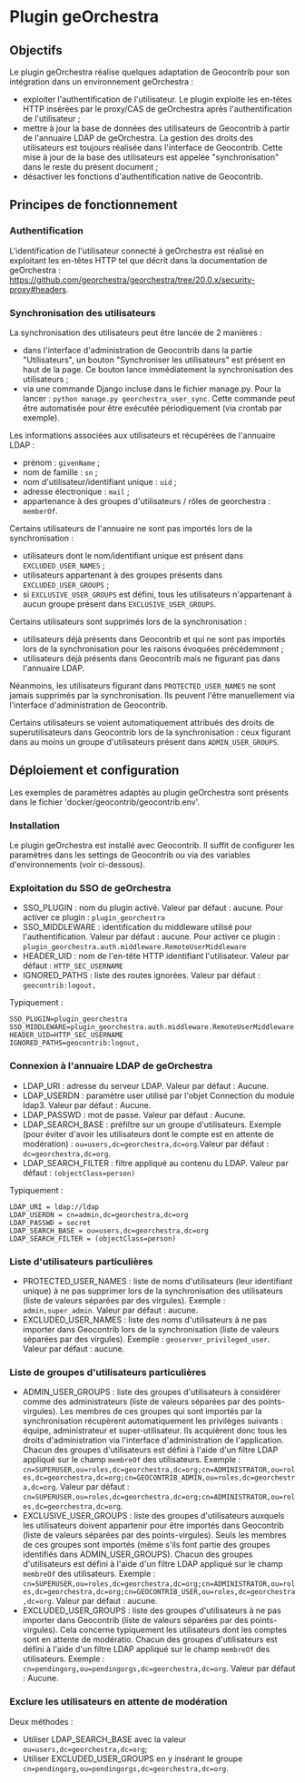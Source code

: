 
# Plugin geOrchestra

## Objectifs

Le plugin geOrchestra réalise quelques adaptation de Geocontrib pour son intégration dans un environnement geOrchestra :
* exploiter l'authentification de l'utilisateur. Le plugin exploite les en-têtes HTTP insérées par le proxy/CAS de
geOrchestra après l'authentification de l'utilisateur ;
* mettre à jour la base de données des utilisateurs de Geocontrib à partir de l'annuaire LDAP de geOrchestra. La
gestion des droits des utilisateurs est toujours réalisée dans l'interface de Geocontrib. Cette mise à jour de la base
des utilisateurs est appelée "synchronisation" dans le reste du présent document ;
* désactiver les fonctions d'authentification native de Geocontrib.

## Principes de fonctionnement

### Authentification

L'identification de l'utilisateur connecté à geOrchestra est réalisé en exploitant les en-têtes HTTP tel que décrit
dans la documentation de geOrchestra : https://github.com/georchestra/georchestra/tree/20.0.x/security-proxy#headers.

### Synchronisation des utilisateurs

La synchronisation des utilisateurs peut être lancée de 2 manières :
* dans l'interface d'administration de Geocontrib dans la partie "Utilisateurs", un bouton
"Synchroniser les utilisateurs" est présent en haut de la page. Ce bouton lance immédiatement la synchronisation des
utilisateurs ;
* via une commande Django incluse dans le fichier manage.py. Pour la lancer : `python manage.py georchestra_user_sync`.
Cette commande peut être automatisée pour être exécutée périodiquement (via crontab par exemple).

Les informations associées aux utilisateurs et récupérées de l'annuaire LDAP :
* prénom : `givenName` ;
* nom de famille : `sn` ;
* nom d'utilisateur/identifiant unique : `uid` ;
* adresse électronique : `mail` ;
* appartenance à des groupes d'utilisateurs / rôles de georchestra : `memberOf`.

Certains utilisateurs de l'annuaire ne sont pas importés lors de la synchronisation :
* utilisateurs dont le nom/identifiant unique est présent dans `EXCLUDED_USER_NAMES` ;
* utilisateurs appartenant à des groupes présents dans `EXCLUDED_USER_GROUPS` ;
* si `EXCLUSIVE_USER_GROUPS` est défini, tous les utilisateurs n'appartenant à aucun groupe présent dans
`EXCLUSIVE_USER_GROUPS`.

Certains utilisateurs sont supprimés lors de la synchronisation :
* utilisateurs déjà présents dans Geocontrib et qui ne sont pas importés lors de la synchronisation pour les raisons
évoquées précédemment ;
* utilisateurs déjà présents dans Geocontrib mais ne figurant pas dans l'annuaire LDAP.

Néanmoins, les utilisateurs figurant dans `PROTECTED_USER_NAMES` ne sont jamais supprimés par la synchronisation. Ils
peuvent l'être manuellement via l'interface d'administration de Geocontrib.

Certains utilisateurs se voient automatiquement attribués des droits de superutilisateurs dans Geocontrib lors de la
synchronisation : ceux figurant dans au moins un groupe d'utilisateurs présent dans `ADMIN_USER_GROUPS`.


## Déploiement et configuration

Les exemples de paramètres adaptés au plugin geOrchestra sont présents dans le fichier
'docker/geocontrib/geocontrib.env'.

### Installation

Le plugin geOrchestra est installé avec Geocontrib.
Il suffit de configurer les paramètres dans les settings de Geocontrib ou via des variables d'environnements 
(voir ci-dessous).

### Exploitation du SSO de geOrchestra

* SSO_PLUGIN : nom du plugin activé. Valeur par défaut : aucune. Pour activer ce plugin : `plugin_georchestra`
* SSO_MIDDLEWARE : identification du middleware utilisé pour l'authentification. Valeur par défaut : aucune. Pour 
activer ce plugin : `plugin_georchestra.auth.middleware.RemoteUserMiddleware`
* HEADER_UID : nom de l'en-tête HTTP identifiant l'utilisateur. Valeur par défaut : `HTTP_SEC_USERNAME`
* IGNORED_PATHS : liste des routes ignorées. Valeur par défaut : `geocontrib:logout,`

Typiquement :
```
SSO_PLUGIN=plugin_georchestra
SSO_MIDDLEWARE=plugin_georchestra.auth.middleware.RemoteUserMiddleware
HEADER_UID=HTTP_SEC_USERNAME
IGNORED_PATHS=geocontrib:logout,
```

### Connexion à l'annuaire LDAP de geOrchestra

* LDAP_URI : adresse du serveur LDAP. Valeur par défaut : Aucune.
* LDAP_USERDN : paramètre user utilisé par l'objet Connection du module ldap3. Valeur par défaut : Aucune.
* LDAP_PASSWD : mot de passe. Valeur par défaut : Aucune.
* LDAP_SEARCH_BASE : préfiltre sur un groupe d'utilisateurs. Exemple (pour éviter d'avoir les utilisateurs dont le
compte est en attente de modération) : `ou=users,dc=georchestra,dc=org`.Valeur par défaut : `dc=georchestra,dc=org`.
* LDAP_SEARCH_FILTER : filtre appliqué au contenu du LDAP. Valeur par défaut : `(objectClass=person)`

Typiquement :
```
LDAP_URI = ldap://ldap
LDAP_USERDN = cn=admin,dc=georchestra,dc=org
LDAP_PASSWD = secret
LDAP_SEARCH_BASE = ou=users,dc=georchestra,dc=org
LDAP_SEARCH_FILTER = (objectClass=person)
```

### Liste d'utilisateurs particulières

* PROTECTED_USER_NAMES : liste de noms d'utilisateurs (leur identifiant unique) à ne pas supprimer lors de la
synchronisation des utilisateurs (liste de valeurs séparées par des virgules). Exemple : `admin,super_admin`. Valeur
par défaut : aucune.
* EXCLUDED_USER_NAMES : liste des noms d'utilisateurs à ne pas importer dans Geocontrib lors de la synchronisation
(liste de valeurs séparées par des virgules). Exemple : `geoserver_privileged_user`. Valeur par défaut : aucune.

### Liste de groupes d'utilisateurs particulières

* ADMIN_USER_GROUPS : liste des groupes d'utilisateurs à considérer comme des administrateurs (liste de valeurs
séparées par des points-virgules). Les membres de ces groupes qui sont importés par la synchronisation récupèrent
automatiquement les privilèges suivants : équipe, administrateur et super-utilisateur. Ils acquièrent donc tous les
droits d'administration via l'interface d'administration de l'application. Chacun des groupes d'utilisateurs est défini
à l'aide d'un filtre LDAP appliqué sur le champ `membreOf` des utilisateurs.
Exemple : `cn=SUPERUSER,ou=roles,dc=georchestra,dc=org;cn=ADMINISTRATOR,ou=roles,dc=georchestra,dc=org;cn=GEOCONTRIB_ADMIN,ou=roles,dc=georchestra,dc=org`.
Valeur par défaut : `cn=SUPERUSER,ou=roles,dc=georchestra,dc=org;cn=ADMINISTRATOR,ou=roles,dc=georchestra,dc=org`.
* EXCLUSIVE_USER_GROUPS : liste des groupes d'utilisateurs auxquels les utilisateurs doivent appartenir pour être
importés dans Geocontrib (liste de valeurs séparées par des points-virgules). Seuls les membres de ces groupes sont
importés (même s'ils font partie des groupes identifiés dans ADMIN_USER_GROUPS). Chacun des groupes d'utilisateurs est
défini à l'aide d'un filtre LDAP appliqué sur le champ `membreOf` des utilisateurs.
Exemple : `cn=SUPERUSER,ou=roles,dc=georchestra,dc=org;cn=ADMINISTRATOR,ou=roles,dc=georchestra,dc=org;cn=GEOCONTRIB_USER,ou=roles,dc=georchestra,dc=org`.
Valeur par défaut : aucune.
* EXCLUDED_USER_GROUPS : liste des groupes d'utilisateurs à ne pas importer dans Geocontrib (liste de valeurs séparées
par des points-virgules). Cela concerne typiquement les utilisateurs dont les comptes sont en attente de modératio.
Chacun des groupes d'utilisateurs est défini à l'aide d'un filtre LDAP appliqué sur le champ `membreOf` des
utilisateurs. Exemple : `cn=pendingorg,ou=pendingorgs,dc=georchestra,dc=org`. Valeur par défaut : Aucune.

### Exclure les utilisateurs en attente de modération

Deux méthodes :
* Utiliser LDAP_SEARCH_BASE avec la valeur `ou=users,dc=georchestra,dc=org`;
* Utiliser EXCLUDED_USER_GROUPS en y insérant le groupe `cn=pendingorg,ou=pendingorgs,dc=georchestra,dc=org`.

